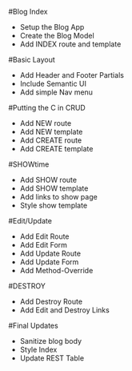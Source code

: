 #Blog Index
* Setup the Blog App
* Create the Blog Model
* Add INDEX route and template

#Basic Layout
* Add Header and Footer Partials
* Include Semantic UI
* Add simple Nav menu

#Putting the C in CRUD
* Add NEW route
* Add NEW template
* Add CREATE route
* Add CREATE template

#SHOWtime
* Add SHOW route
* Add SHOW template
* Add links to show page
* Style show template

#Edit/Update
* Add Edit Route
* Add Edit Form
* Add Update Route
* Add Update Form
* Add Method-Override

#DESTROY
* Add Destroy Route
* Add Edit and Destroy Links

#Final Updates
* Sanitize blog body
* Style Index
* Update REST Table